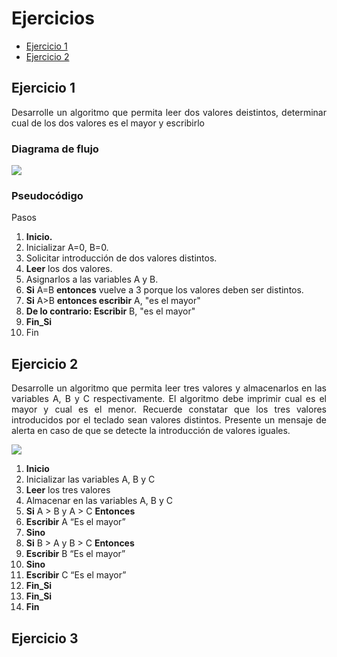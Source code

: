 <div align= "justify">

# Ejercicios

- [Ejercicio 1](#ejercicio1)
- [Ejercicio 2](#ejercicio2)

## Ejercicio 1 <a name="ejercicio1"></a>

Desarrolle un algoritmo que permita leer dos valores deistintos, determinar cual de los dos valores es el mayor y escribirlo

### Diagrama de flujo

<img src="images/Diagrama_de_flujo.drawio.png">

### Pseudocódigo
Pasos
1. __Inicio.__
2. Inicializar A=0, B=0.
3. Solicitar introducción de dos valores distintos.
4. __Leer__ los dos valores.
5. Asignarlos a las variables A y B.
6. __Si__ A=B __entonces__ vuelve a 3 porque los valores deben ser distintos.
7. __Si__ A>B __entonces escribir__ A, "es el mayor"
8. __De lo contrario: Escribir__ B, "es el mayor"
9. __Fin_Si__
10. Fin
## Ejercicio 2 <a name="ejercicio2"></a>
Desarrolle un algoritmo que permita leer tres valores y almacenarlos en las variables A, B y C
respectivamente. El algoritmo debe imprimir cual es el mayor y cual es el menor. Recuerde constatar que
los tres valores introducidos por el teclado sean valores distintos. Presente un mensaje de alerta en caso de
que se detecte la introducción de valores iguales.

<img src="images/Diagramaflujo2.drawio.png">


1. __Inicio__
2. Inicializar las variables A, B y C
3. __Leer__ los tres valores
4. Almacenar en las variables A, B y C
5. __Si__ A > B y A > C __Entonces__
6. __Escribir__ A “Es el mayor”
7. __Sino__
8. __Si__ B > A y B > C __Entonces__
9. __Escribir__ B “Es el mayor”
10. __Sino__
11. __Escribir__ C “Es el mayor”
12. __Fin_Si__
13. __Fin_Si__
14. __Fin__

## Ejercicio 3 <a Name="ejercicio3"></a>





</div>